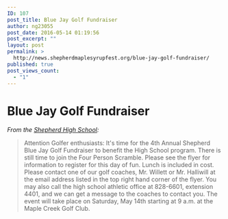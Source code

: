 ```yaml
---
ID: 107
post_title: Blue Jay Golf Fundraiser
author: ng23055
post_date: 2016-05-14 01:19:56
post_excerpt: ""
layout: post
permalink: >
  http://news.shepherdmaplesyrupfest.org/blue-jay-golf-fundraiser/
published: true
post_views_count:
  - "1"
---
```


# Blue Jay Golf Fundraiser


*From the [Shepherd High School][1]:* 
> Attention Golfer enthusiasts: It's time for the 4th Annual Shepherd Blue Jay Golf Fundraiser to benefit the High School program. There is still time to join the Four Person Scramble. Please see the flyer for information to register for this day of fun. Lunch is included in cost.  Please contact one of our golf coaches, Mr. Willett or Mr. Halliwill at the email address listed in the top right hand corner of the flyer. You may also call the high school athletic office at 828-6601, extension 4401, and we can get a message to the coaches to contact you. The event will take place on Saturday, May 14th starting at 9 a.m. at the Maple Creek Golf Club.

 [1]: https://www.facebook.com/shepherdmihs/?fref=photo
